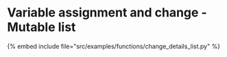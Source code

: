 # Variable assignment and change - Mutable list


{% embed include file="src/examples/functions/change_details_list.py" %}

